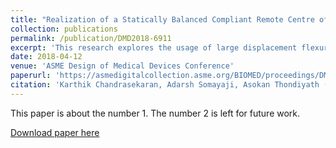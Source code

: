 ```yaml
---
title: "Realization of a Statically Balanced Compliant Remote Centre of Motion Mechanism for Robotic Surgery"
collection: publications
permalink: /publication/DMD2018-6911
excerpt: 'This research explores the usage of large displacement flexural joints in developing a remote centre of motion mechanism for robot assisted minimally invasive surgery so as to prevent wear, backlash, loss of haptic feedback and need for lubrication. As the mechanism is monolithic, sensorless force estimation by using current is possible. A methodology for static balancing of the mechanism is also described.'
date: 2018-04-12
venue: 'ASME Design of Medical Devices Conference'
paperurl: 'https://asmedigitalcollection.asme.org/BIOMED/proceedings/DMD2018/40789/V001T07A011/271886'
citation: 'Karthik Chandrasekaran, Adarsh Somayaji, Asokan Thondiyath (2018). &quot;Realization of a Statically Balanced Compliant Remote Centre of Motion Mechanism for Robotic Surgery &quot; <i>ASME Design of Medical Devices Conference</i>.'
---
```

This paper is about the number 1. The number 2 is left for future work.

[Download paper here](https://asmedigitalcollection.asme.org/BIOMED/proceedings/DMD2018/40789/V001T07A011/271886)


